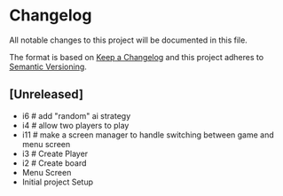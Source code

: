 # Changelog
All notable changes to this project will be documented in this file.

The format is based on [Keep a Changelog](http://keepachangelog.com/en/1.0.0/)
and this project adheres to [Semantic Versioning](http://semver.org/spec/v2.0.0.html).

## [Unreleased]
- i6 # add "random" ai strategy
- i4 # allow two players to play
- i11 # make a screen manager to handle switching between game and menu screen
- i3 # Create Player
- i2 # Create board
- Menu Screen
- Initial project Setup